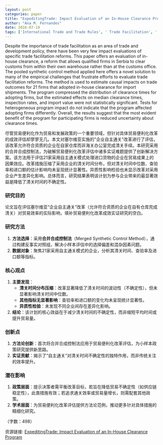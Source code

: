 ```yaml
---
layout: post
categories: paper
title: "ExpeditingTrade: Impact Evaluation of an In-House Clearance Program"
author: "Ana M. Fernandes"
date: 2016-07-19
tags: ['International Trade and Trade Rules', ' Trade Facilitation', ' Transport Services', ' Trade and Services', ' Trade Policy']
---
```


Despite the importance of trade facilitation as an area of trade and development policy, there have been very few impact evaluations of specific trade facilitation reforms. This paper offers an evaluation of in-house clearance, a reform that allows qualified firms in Serbia to clear customs from within their own warehouse rather than at the customs office. The pooled synthetic control method applied here offers a novel solution to many of the empirical challenges that frustrate efforts to evaluate trade facilitation reforms. The method is used to estimate causal impacts on trade outcomes for 21 firms that adopted in-house clearance for import shipments. The program compressed the distribution of clearance times for adopting firms, but the estimated effects on median clearance times, inspection rates, and import value were not statistically significant. Tests for heterogeneous program impact do not indicate that the program affected adopting firms differently. Overall, the results suggest that the most evident benefit of the program for participating firms is reduced uncertainty about clearance times.

尽管贸易便利化作为贸易和发展政策的一个重要领域，但针对具体贸易便利化改革的成效评估却寥寥无几。本文对塞尔维亚实施的"企业自主通关"改革进行了评估，该改革允许符合资质的企业在自家仓库而非海关办公室完成清关手续。本研究采用的合并合成控制法，为破解贸易便利化改革评估中诸多实证难题提供了创新解决方案。该方法用于评估21家采用自主通关模式处理进口货物的企业在贸易成果上的因果效应。改革措施压缩了采用企业的清关时间分布，但对清关时间中位数、查验率和进口额的估计影响均未呈现统计显著性。异质性影响检验也未显示改革对采用企业产生差异化影响。总体而言，研究结果表明该计划为参与企业带来的最显著效益是降低了清关时间的不确定性。

### 研究目的  
论文旨在评估塞尔维亚“企业自主通关”改革（允许符合资质的企业在自有仓库完成清关）对贸易效率的实际影响，填补贸易便利化改革成效实证研究的空白。

### 研究方法  
1. **方法选择**：采用**合并合成控制法**（Merged Synthetic Control Method），通过构建反事实对照组，解决小样本评估中的选择偏差和混杂因素问题。  
2. **数据对象**：聚焦21家采用自主通关模式的企业，分析其清关时间、查验率及进口额等指标。  

### 核心观点  
1. **主要发现**：  
   - **清关时间分布压缩**：改革显著降低了清关时间的波动性（不确定性），但未显著影响清关时间中位数。  
   - **其他指标无显著影响**：查验率和进口额的变化均未呈现统计显著性。  
   - **异质性检验**：未发现不同企业间存在差异化影响。  
2. **结论**：该计划的核心效益在于减少清关时间的不确定性，而非缩短平均时间或提升贸易量。

### 创新点  
1. **方法论创新**：首次将合并合成控制法应用于贸易便利化改革评估，为小样本政策研究提供新思路。  
2. **实证贡献**：揭示了“自主通关”对清关时间不确定性的独特作用，而非传统关注的效率提升。  

### 潜在影响  
1. **政策层面**：提示决策者需平衡改革目标，若旨在降低贸易不确定性（如供应链稳定性），此类措施有效；若追求通关效率或贸易量增长，则需配套其他政策。  
2. **学术层面**：为贸易便利化改革评估提供方法论范例，推动更多针对具体措施的精细化研究。  

（字数：498）

资源链接: [ExpeditingTrade: Impact Evaluation of an In-House Clearance Program](https://papers.ssrn.com/sol3/papers.cfm?abstract_id=2811356)
